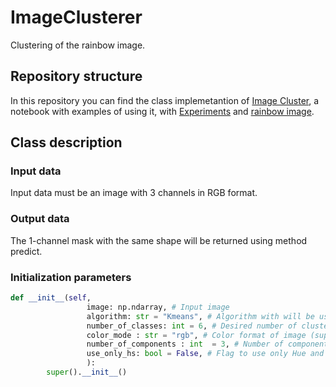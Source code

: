 # ImageClusterer
Clustering of the rainbow image.

## Repository structure
In this repository you can find the class implemetantion of [Image Cluster](https://github.com/KseverNikita/ImageClusterer/blob/main/ImageCluster.py), a notebook with examples of using it, with [Experiments](https://github.com/KseverNikita/ImageClusterer/blob/main/ImageClusterer.ipynb) and [rainbow image](https://github.com/KseverNikita/ImageClusterer/blob/main/rainbow.png).


## Class description 

### Input data
Input data must be an image with 3 channels in RGB format. 

### Output data
The 1-channel mask with the same shape will be returned using method predict.

### Initialization parameters
```python
def __init__(self, 
                 image: np.ndarray, # Input image 
                 algorithm: str = "Kmeans", # Algorithm with will be used to make clustering (supported -  ["Kmeans"])
                 number_of_classes: int = 6, # Desired number of clusters
                 color_mode : str = "rgb", # Color format of image (supported - ["hsv", "rgb"])
                 number_of_components : int  = 3, # Number of components in PCA algorithm (supported - [1, 2, 3])
                 use_only_hs: bool = False, # Flag to use only Hue and Saturation components in HSV format of image
                 ):
        super().__init__()
```
